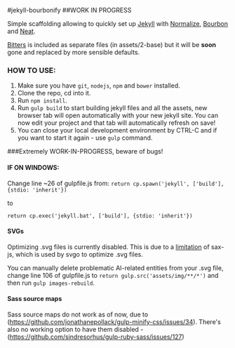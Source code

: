 #jekyll-bourbonify
##WORK IN PROGRESS

Simple scaffolding allowing to quickly set up [Jekyll](http://jekyllrb.com) with [Normalize](http://necolas.github.io/normalize.css/), [Bourbon](http://bourbon.io) and [Neat](http://neat.bourbon.io).

[Bitters](http://bitters.bourbon.io) is included as separate files (in assets/2-base) but it will be **soon** gone and replaced by more sensible defaults. 

### HOW TO USE:
1. Make sure you have ``git``, ``nodejs``, ``npm`` and ``bower`` installed.
2. Clone the repo, cd into it.
3. Run ``npm install``.
4. Run ``gulp build`` to start building jekyll files and all the assets, new browser tab will open automatically with your new jekyll site. You can now edit your project and that tab will automatically refresh on save!
5. You can close your local development environment by CTRL-C and if you want to start it again - use ``gulp`` command.

###Extremely WORK-IN-PROGRESS, beware of bugs!

#### IF ON WINDOWS:
Change line ~26 of gulpfile.js from:
``return cp.spawn('jekyll', ['build'], {stdio: 'inherit'})``

to

``return cp.exec('jekyll.bat', ['build'], {stdio: 'inherit'})``

#### SVGs
Optimizing .svg files is currently disabled. This is due to a [limitation](https://github.com/svg/svgo/issues/225) of sax-js, which is used by svgo to optimize .svg files.

You can manually delete problematic AI-related entities from your .svg file, change line 106 of gulpfile.js to ``return gulp.src('assets/img/**/*')`` and then run ``gulp images-rebuild``.

#### Sass source maps
Sass source maps do not work as of now, due to (https://github.com/jonathanepollack/gulp-minify-css/issues/34). There's also no working option to have them disabled - (https://github.com/sindresorhus/gulp-ruby-sass/issues/127)
